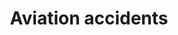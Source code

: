 ---
title: Aviation accidents
longTitle: 'Aviation accidents'
tags:
- gccommon
usedFor:
- "[[Aircraft accidents]]"
---